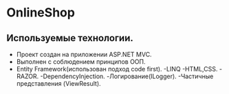 # OnlineShop

## Используемые технологии.

- Проект создан на приложении  ASP.NET MVC.
- Выполнен с соблюдением принципов ООП. 
- Entity Framework(использован подход code first).
 -LINQ
 -HTML,CSS.
 -RAZOR.
 -DependencyInjection.
 -Логирование(ILogger).
 -Частичные представления (ViewResult).
